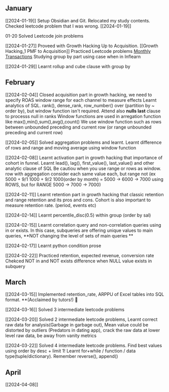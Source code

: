 
## January

[[2024-01-19]] Setup Obsidian and Git. Relocated my study contents. Checked leetcode problem that I was wrong. [[2024-01-19]]

01-20 Solved Leetcode join problems

[[2024-01-27]] Proveed with Growth Hacking Up to Acquisition. [[Growth Hacking_1 PMF to Acquisition]]
Practiced Leetcode problems [Monthly Transactions](https://github.com/NeoSeo/Obsidian/blob/2200e8b86a489dd49589cc70a5c3038b31ac8780/SQL/pivot_example_2.sql)
Studying group by part using case when in Inflearn

[[2024-01-29]] Learnt rollup and cube clause with group by

## February

[[2024-02-04]] Closed acquisition part in growth hacking, we need to specify ROAS window range for each channel to measure effects
Learnt analytics of SQL. rank(), dense_rank, row_number() over (partition by ~ order by), but window function isn't required. Attend also **nulls last** clause to processs null in ranks
Window functions are used in arregation function like max(),min(),sum(),avg(),count()
We use window function such as rows between unbounded preceding and current row (or range unbounded preceding and current row)

[[2024-02-05]] Solved aggregation problems and learnt. Learnt difference of rows and range and moving average using window function

[[2024-02-08]] Learnt activation part in growth hacking that importance of cohort in funnel.
Learnt lead(), lag(), first_value(), last_value() and other analytic clause of SQL
Be cautiou when you use range or rows as window. row with aggregation consider each same value each, but range not (ex 5000 + 9/1 1000 + 9/2 1000(order by month) = 5000 -> 6000 -> 7000 using ROWS, but for RANGE 5000 -> 7000 -> 7000)

[[2024-02-11]] Learnt retention part in growth hacking that classic retention and range retention and its pros and cons. Cohort is also important to measure retention rate. (period, events etc)

[[2024-02-14]] Learnt percentile_disc(0.5) within group (order by sal)

[[2024-02-15]] Learnt correlation query and non-correlation queries using in or exists. In this case, subqueries are offering unique values to main queries, **NOT changing the level of sets of main queries **  

[[2024-02-17]] Learnt python condition prose

[[2024-02-22]] Practiced retention, expected revenue, conversion rate
Chekced NOT in and NOT exists difference when NULL value exists in subquery

## March

[[2024-03-15]] Implemented retention_rate, ARPPU of Excel tables into SQL format. 
**(Acclaimed by tutors!) 👏

[[2024-03-16]] Solved 3 intermediate leetcode problems

[[2024-03-20]] Solved 2 intermediate leetcode problems, Learnt correct raw data for analysis(Garbage in garbage out), Mean value could be distorted by outliers (Predators in dating app), crack the raw data at lower level raw data, be away from vanity metrics

[[2024-03-22]] Solved 4 intermediate leetcode problems. Find best values using order by desc + limit 1! Learnt for+while / function / data type(tuple/dictionary). Remember reverse(), append() 

## April
[[2024-04-08]] 